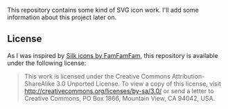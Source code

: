 This repository contains some kind of SVG icon work. I'll add some information about this project later on.

## License
As I was inspired by [Silk icons by FamFamFam](http://www.famfamfam.com/lab/icons/silk/), this repository is available under the following license:
> This work is licensed under the Creative Commons Attribution-ShareAlike 3.0 Unported License. To view a copy of this license, visit http://creativecommons.org/licenses/by-sa/3.0/ or send a letter to Creative Commons, PO Box 1866, Mountain View, CA 94042, USA.

